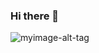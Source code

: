 ### Hi there 👋


![myimage-alt-tag](https://lh3.googleusercontent.com/wOHYdQaL-fuXhDHQimrrQcrV5LpfTc1oK1LHCyiMcYE1l0n3dFefxfJCqSIU84N_Tnq0fj3f0KvRrvT6aWqBwz-d1rfnVLJ4fwOSxybAoEwl4AkEyC9jiOQu7G3zVdHBRHeT8nIsXw6q5XqMhrVfuausOMwTgkmb0JIQTps8LMhqspOJEvNLWuFSXd-OaULzubusWW2PUJRhgdgWNuyohysvM9cM0wdyXBAUxz9ZXK0Mt7sN3Axj2h2WwJHN1Aro0E9JN50jRSMuWNkYHHZfvItLZQgv_Zf2JOlmNWIO4GWjsvGPKqeuYsU1NgDa2hvwaI7ddh5r7SNhd-C0catT2VHBcoTS3_4TvXFcstbr4nVX7QW83ZS7qAo9Np_lPkMIxoiBm7GSE2Dpx9PJN1D2Vc6uzFWBaRhFawLr1QLA6IDJ4HmPybUgrGH4a9ORksGgrncRtgawaI42L7LH6GVTdgMigCZw3NU3EL5x4U6VwWwoRl1qgECLI27gHvaE1VbcbHazhYiX4QyzxT-UllBhFdxOvez4CE33Yzvly7LpRD43pempZ9Iysu2x8MvjwYMqelwRGPsED0poXudQvihS5xboIgCk9sqylp_oCCda8HPMYcNJTWdNzsOVhExp5FoQjl30SwExTGfPeQbDSNROL8mFwo7yI7oROVcfdgWWJG99LdqXYol06B9oTTRRKi1x1KizYzw-mKjZRZxpyA=w382-h480-no?authuser=0)



